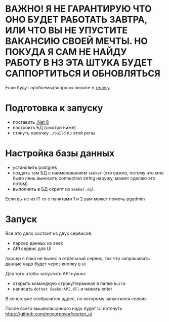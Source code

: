 # ВАЖНО! Я НЕ ГАРАНТИРУЮ ЧТО ОНО БУДЕТ РАБОТАТЬ ЗАВТРА, ИЛИ ЧТО ВЫ НЕ УПУСТИТЕ ВАКАНСИЮ СВОЕЙ МЕЧТЫ. НО ПОКУДА Я САМ НЕ НАЙДУ РАБОТУ В НЗ ЭТА ШТУКА БУДЕТ САППОРТИТЬСЯ И ОБНОВЛЯТЬСЯ

Если будут проблемы/вопросы пишите в [телегу](https://t.me/movorpovor)

# Подготовка к запуску
 - поставить [.Net 8](https://dotnet.microsoft.com/en-us/download/dotnet/8.0)
 - настроить БД (смотри ниже)
 - стянуть папочку `./build` из этой репы

# Настройка базы данных
 - установить postgres 
 - создать там БД c наименованием `seeker` (это важно, потому что мне было лень выносить connection string наружу, может сделаю это потом)
 - выполнить в БД скрипт из `seeker.sql`

 Если вы не из IT то с пунктами 1 и 2 вам может помочь pgadmin

# Запуск
Все это дело состоит из двух сервисов:
 - парсер данных из seek
 - API сервис для UI

 парсер я пока не вынес в отдельный сервис, так что запрашивать данные надо будет через кнопку в ui

Для того чтобы запустить API нужно:
 - открыть командную строку/терминал в папке `build`
 - написать `dotnet SeekerAPI.dll` и нажать enter

 В консольке отобразится адрес, по которому запустился сервис

После всего вышеописанного надо будет UI натянуть https://github.com/movorpovor/seeker_ui